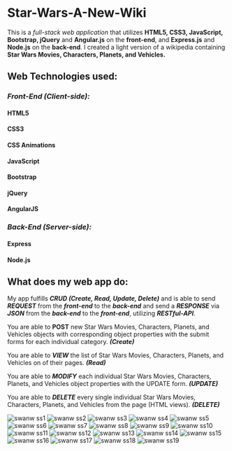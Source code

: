# Star-Wars-A-New-Wiki

This is a *_full-stack web application_* that utilizes **HTML5, CSS3, JavaScript, Bootstrap, jQuery** and **Angular.js** on the **front-end**, and **Express.js** and **Node.js** on the **back-end**. I created a light version of a wikipedia containing **Star Wars Movies, Characters, Planets, and Vehicles.**

## Web Technologies used:

### _Front-End (Client-side):_
#### HTML5
#### CSS3
#### CSS Animations
#### JavaScript
#### Bootstrap
#### jQuery
#### AngularJS

### _Back-End (Server-side):_
#### Express
#### Node.js

## What does my web app do:
My app fulfills **_CRUD_ _(Create, Read, Update, Delete)_**  and is able to send **_REQUEST_** from the **_front-end_** to the **_back-end_** and send a **_RESPONSE_** via **_JSON_** from the **_back-end_** to the **_front-end_**, utilizing **_RESTful-API_**.

You are able to **POST** new Star Wars Movies, Characters, Planets, and Vehicles objects with corresponding object properties with the submit forms for each individual category. **_(Create)_**

You are able to **_VIEW_** the list of Star Wars Movies, Characters, Planets, and Vehicles on of their pages. **_(Read)_**

You are able to **_MODIFY_** each individual Star Wars Movies, Characters, Planets, and Vehicles object properties with the UPDATE form. **_(UPDATE)_**

You are able to **_DELETE_** every single individual Star Wars Movies, Characters, Planets, and Vehicles from the page (HTML views). **_(DELETE)_**



![swanw ss1](https://user-images.githubusercontent.com/24735848/32698840-b3a12bdc-c760-11e7-9a7e-ed6775efd618.png)
![swanw ss2](https://user-images.githubusercontent.com/24735848/32698841-b3b80104-c760-11e7-8ca0-123b0abc6387.png)
![swanw ss3](https://user-images.githubusercontent.com/24735848/32698842-b3d2f72a-c760-11e7-875b-bec18465fd11.png)
![swanw ss4](https://user-images.githubusercontent.com/24735848/32698843-b3ec5cec-c760-11e7-9840-2c4ae858c447.png)
![swanw ss5](https://user-images.githubusercontent.com/24735848/32698844-b402d5e4-c760-11e7-88a2-ba1c427f47e4.png)
![swanw ss6](https://user-images.githubusercontent.com/24735848/32698845-b41b0204-c760-11e7-8a04-b05679251d0e.png)
![swanw ss7](https://user-images.githubusercontent.com/24735848/32698846-b4375f3a-c760-11e7-8daf-945b9537ae4f.png)
![swanw ss8](https://user-images.githubusercontent.com/24735848/32698848-b44e9894-c760-11e7-9ae9-10ffc75a68cb.png)
![swanw ss9](https://user-images.githubusercontent.com/24735848/32698849-b466786a-c760-11e7-88f6-705613b614ac.png)
![swanw ss10](https://user-images.githubusercontent.com/24735848/32698850-b49a06f8-c760-11e7-88d9-6cf5a433a1c6.png)
![swanw ss11](https://user-images.githubusercontent.com/24735848/32698851-b4b09224-c760-11e7-890a-8c6853c11e54.png)
![swanw ss12](https://user-images.githubusercontent.com/24735848/32698852-b4c7066c-c760-11e7-8de2-dfe4be7c404e.png)
![swanw ss13](https://user-images.githubusercontent.com/24735848/32698853-b4dd3194-c760-11e7-821b-26d349314c50.png)
![swanw ss14](https://user-images.githubusercontent.com/24735848/32698854-b4f4582e-c760-11e7-84b0-5c0adb7afd64.png)
![swanw ss15](https://user-images.githubusercontent.com/24735848/32698855-b520ae7e-c760-11e7-8485-b5b60185feab.png)
![swanw ss16](https://user-images.githubusercontent.com/24735848/32698856-b53753ea-c760-11e7-9e1e-34307c6e41b9.png)
![swanw ss17](https://user-images.githubusercontent.com/24735848/32698857-b54cdb16-c760-11e7-80ad-c508383e21b3.png)
![swanw ss18](https://user-images.githubusercontent.com/24735848/32698858-b56363c2-c760-11e7-9122-5232f8d6aed7.png)
![swanw ss19](https://user-images.githubusercontent.com/24735848/32698859-b57f0ed8-c760-11e7-85e7-75b1412901d2.png)
